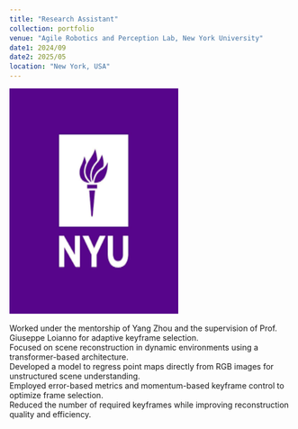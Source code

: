 ```yaml
---
title: "Research Assistant"
collection: portfolio
venue: "Agile Robotics and Perception Lab, New York University"
date1: 2024/09
date2: 2025/05
location: "New York, USA"
---
```


<img src="/images/NYU.png" width="300" height="400" /><br/>

Worked under the mentorship of Yang Zhou and the supervision of Prof. Giuseppe Loianno for adaptive keyframe selection.  
Focused on scene reconstruction in dynamic environments using a transformer-based architecture.  
Developed a model to regress point maps directly from RGB images for unstructured scene understanding.  
Employed error-based metrics and momentum-based keyframe control to optimize frame selection.  
Reduced the number of required keyframes while improving reconstruction quality and efficiency.
